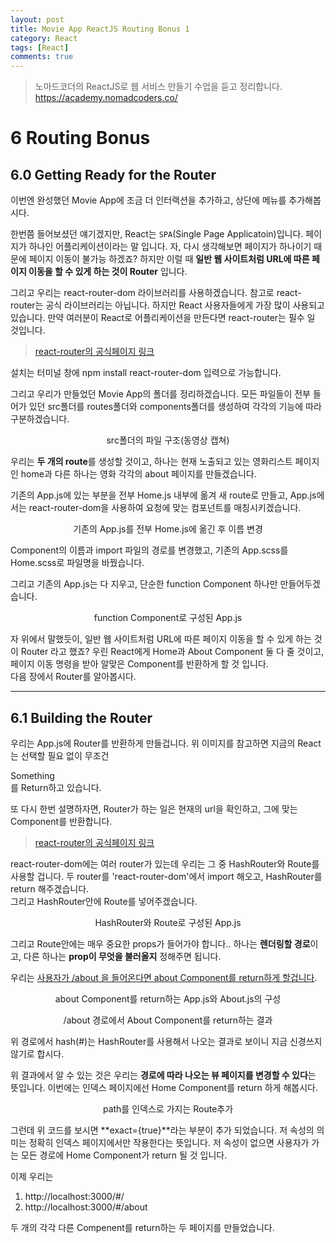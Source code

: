 ```yaml
---
layout: post
title: Movie App ReactJS Routing Bonus 1
category: React
tags: [React]
comments: true
---
```


> 노마드코더의 ReactJS로 웹 서비스 만들기 수업을 듣고 정리합니다. <https://academy.nomadcoders.co/>

# 6 Routing Bonus

## 6.0 Getting Ready for the Router

이번엔 완성했던 Movie App에 조금 더 인터랙션을 추가하고, 상단에 메뉴를 추가해봅시다.

한번쯤 들어보셨던 얘기겠지만, React는 `SPA`(Single Page Applicatoin)입니다. 페이지가 하나인 어플리케이션이라는 말 입니다. 자, 다시 생각해보면 페이지가 하나이기 때문에 페이지 이동이 불가능 하겠죠? 하지만 이럴 때 **일반 웹 사이트처럼 URL에 따른 페이지 이동을 할 수 있게 하는 것이 Router** 입니다.  

그리고 우리는 react-router-dom 라이브러리를 사용하겠습니다. 참고로 react-router는 공식 라이브러리는 아닙니다. 하지만 React 사용자들에게 가장 많이 사용되고 있습니다. 만약 여러분이 React로 어플리케이션을 만든다면 react-router는 필수 일 것입니다.  

> [react-router의 공식페이지 링크](https://reacttraining.com/react-router/web/guides/quick-start)

설치는 터미널 창에 npm install react-router-dom 입력으로 가능합니다.  

그리고 우리가 만들었던 Movie App의 폴더를 정리하겠습니다. 모든 파일들이 전부 들어가 있던 src폴더를 routes폴더와 components폴더를 생성하여 각각의 기능에 따라 구분하겠습니다.  

<center>
<figure>
<img src="/assets/post-img/react/nomad_react_6-2.jpg" alt="">
<figcaption>src폴더의 파일 구조(동영상 캡쳐)</figcaption>
</figure>
</center>

우리는 **두 개의 route**를 생성할 것이고, 하나는 현재 노출되고 있는 영화리스트 페이지인 home과 다른 하나는 영화 각각의 about 페이지를 만들겠습니다.  

기존의 App.js에 있는 부분을 전부 Home.js 내부에 옮겨 새 route로 만들고, App.js에서는 react-router-dom을 사용하여 요청에 맞는 컴포넌트를 매칭시키겠습니다.

<center>
<figure>
<img src="/assets/post-img/react/nomad_react_6-1.jpg" alt="">
<figcaption>기존의 App.js를 전부 Home.js에 옮긴 후 이름 변경</figcaption>
</figure>
</center>

Component의 이름과 import 파일의 경로를 변경했고, 기존의 App.scss를 Home.scss로 파일명을 바꿨습니다.  

그리고 기존의 App.js는 다 지우고, 단순한 function Component 하나만 만들어두겠습니다.

<center>
<figure>
<img src="/assets/post-img/react/nomad_react_6-3.jpg" alt="">
<figcaption>function Component로 구성된 App.js</figcaption>
</figure>
</center>

자 위에서 말했듯이, 일반 웹 사이트처럼 URL에 따른 페이지 이동을 할 수 있게 하는 것이 Router 라고 했죠? 우린 React에게 Home과 About Component 둘 다 줄 것이고, 페이지 이동 명령을 받아 알맞은 Component를 반환하게 할 것 입니다.  
다음 장에서 Router를 알아봅시다.

---

## 6.1 Building the Router

우리는 App.js에 Router를 반환하게 만들겁니다. 
위 이미지를 참고하면 지금의 React는 선택할 필요 없이 무조건 <div>Something</div>를 Return하고 있습니다.

또 다시 한번 설명하자면, Router가 하는 일은 현재의 url을 확인하고, 그에 맞는 Component를 반환합니다.

> [react-router의 공식페이지 링크](https://reacttraining.com/react-router/web/guides/quick-start)

react-router-dom에는 여러 router가 있는데 우리는 그 중 HashRouter와 Route를 사용할 겁니다. 두 router를 'react-router-dom'에서 import 해오고, HashRouter를 return 해주겠습니다.  
그리고 HashRouter안에 Route를 넣어주겠습니다.

<center>
<figure>
<img src="/assets/post-img/react/nomad_react_6-4.jpg" alt="">
<figcaption>HashRouter와 Route로 구성된 App.js</figcaption>
</figure>
</center>

그리고 Route안에는 매우 중요한 props가 들어가야 합니다.. 하나는 **렌더링할 경로**이고, 다른 하나는 **prop이 무엇을 불러올지** 정해주면 됩니다.

우리는 <u>사용자가 /about 을 들어온다면 about Component를 return하게 할겁니다</u>.

<center>
<figure>
<img src="/assets/post-img/react/nomad_react_6-5.jpg" alt="">
<figcaption>about Component를 return하는 App.js와 About.js의 구성</figcaption>
</figure>
</center>

<center>
<figure>
<img src="/assets/post-img/react/nomad_react_6-6.jpg" alt="">
<figcaption>/about 경로에서 About Component를 return하는 결과</figcaption>
</figure>
</center>

위 경로에서 hash(#)는 HashRouter를 사용해서 나오는 결과로 보이니 지금 신경쓰지 않기로 합시다.  

위 결과에서 알 수 있는 것은 우리는 **경로에 따라 나오는 뷰 페이지를 변경할 수 있다**는 뜻입니다. 이번에는 인덱스 페이지에선 Home Component를 return 하게 해봅시다.

<center>
<figure>
<img src="/assets/post-img/react/nomad_react_6-7.jpg" alt="">
<figcaption>path를 인덱스로 가지는 Route추가</figcaption>
</figure>
</center>

그런데 위 코드를 보시면 **exact={true}**라는 부분이 추가 되었습니다. 저 속성의 의미는 정확히 인덱스 페이지에서만 작용한다는 뜻입니다. 저 속성이 없으면 사용자가 가는 모든 경로에 Home Component가 return 될 것 입니다.

이제 우리는 

1. http://localhost:3000/#/ 
2. http://localhost:3000/#/about 

두 개의 각각 다른 Compenent를 return하는 두 페이지를 만들었습니다.
